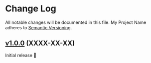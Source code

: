 Change Log
====================================================================================================
All notable changes will be documented in this file.
My Project Name adheres to [Semantic Versioning](http://semver.org/).


[v1.0.0](https://github.com/MyGitHubOrg/my-repo-name/tree/v1.0.0) (XXXX-XX-XX)
----------------------------------------------------------------------------------------------------

Initial release 🎉
